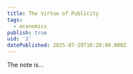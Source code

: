 ```yaml
---
title: The Virtue of Publicity
tags:
  - economics
publish: true
uid: '1'
datePublished: 2025-07-29T16:28:00.000Z
---
```


The note is…




